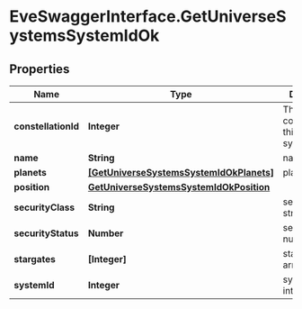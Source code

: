 # EveSwaggerInterface.GetUniverseSystemsSystemIdOk

## Properties
Name | Type | Description | Notes
------------ | ------------- | ------------- | -------------
**constellationId** | **Integer** | The constellation this solar system is in | 
**name** | **String** | name string | 
**planets** | [**[GetUniverseSystemsSystemIdOkPlanets]**](GetUniverseSystemsSystemIdOkPlanets.md) | planets array | 
**position** | [**GetUniverseSystemsSystemIdOkPosition**](GetUniverseSystemsSystemIdOkPosition.md) |  | [optional] 
**securityClass** | **String** | security_class string | [optional] 
**securityStatus** | **Number** | security_status number | 
**stargates** | **[Integer]** | stargates array | 
**systemId** | **Integer** | system_id integer | 


